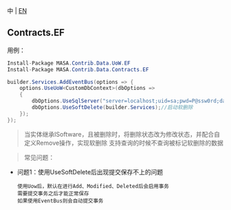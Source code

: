 中 | [EN](README.md)

## Contracts.EF

用例：

```C#
Install-Package MASA.Contrib.Data.UoW.EF
Install-Package MASA.Contrib.Data.Contracts.EF
```

```C#
builder.Services.AddEventBus(options => {
    options.UseUoW<CustomDbContext>(dbOptions =>
    {
        dbOptions.UseSqlServer("server=localhost;uid=sa;pwd=P@ssw0rd;database=identity");
        dbOptions.UseSoftDelete(builder.Services);//启动软删除
    });
});
```

> 当实体继承ISoftware，且被删除时，将删除状态改为修改状态，并配合自定义Remove操作，实现软删除
> 支持查询的时候不查询被标记软删除的数据

> 常见问题：

- 问题1：使用UseSoftDelete后出现提交保存不上的问题

      使用Uow后，默认在进行Add、Modified、Deleted后会启用事务
      需要提交事务之后才能正常保存
      如果使用EventBus则会自动提交事务